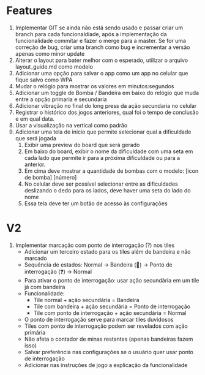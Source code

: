 # Features
1. Implementar GIT se ainda não está sendo usado e passar criar um branch para cada funcionaldiade, após a implementação da funcionalidade commitar e fazer o merge para a master. Se for uma correção de bug, criar uma branch como bug e incrementar a versão apenas como minor update
1. Alterar o layout para bater melhor com o esperado, utilizar o arquivo layout_guide.md como modelo
1. Adicionar uma opção para salvar o app como um app no celular que fique salvo como WPA
1. Mudar o relógio para mostrar os valores em minutos:segundos
1. Adicionar um toggle de Bomba / Bandeira em baixo do relógio que muda entre a opção primaria e secundaria
1. Adicionar vibração no final do long press da ação secundaria no celular
1. Registrar o histórico dos jogos anteriores, qual foi o tempo de conclusão e em qual data.
1. Usar a visualização na vertical como padrão
1. Adicionar uma tela de inicio que permite selecionar qual a dificuldade que será jogada
    1. Exibir uma preview do board que será gerado
    1. Em baixo do board, exibir o nome da dificuldade com uma seta em cada lado que permite ir para a próxima dificuldade ou para a anterior.
    1. Em cima deve mostrar a quantidade de bombas com o modelo: [icon de bomba] [número]
    1. No celular deve ser possível selecionar entre as dificuldades deslizando o dedo para os lados, deve haver uma seta do lado do nome 
    1. Essa tela deve ter um botão de acesso às configurações


# V2
1. Implementar marcação com ponto de interrogação (?) nos tiles
   - Adicionar um terceiro estado para os tiles além de bandeira e não marcado
   - Sequência de estados: Normal → Bandeira (🚩) → Ponto de interrogação (❓) → Normal
   - Para ativar o ponto de interrogação: usar ação secundária em um tile já com bandeira
   - Funcionalidade:
     - Tile normal + ação secundária = Bandeira
     - Tile com bandeira + ação secundária = Ponto de interrogação
     - Tile com ponto de interrogação + ação secundária = Normal
   - O ponto de interrogação serve para marcar tiles duvidosos
   - Tiles com ponto de interrogação podem ser revelados com ação primária
   - Não afeta o contador de minas restantes (apenas bandeiras fazem isso)
   - Salvar preferência nas configurações se o usuário quer usar ponto de interrogação
   - Adicionar nas instruções de jogo a explicação da funcionalidade